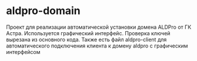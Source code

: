 # aldpro-domain
Проект для реализации автоматической установки домена ALDPro от ГК Астра.
Используется графический интерфейс.
Проверка ключей вырезана из основного кода.
Также есть файл aldpro-client для автоматического подключения клиента к домену aldpro с графическим интерфейсом
